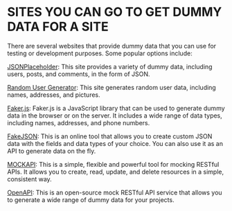 # SITES YOU CAN GO TO GET DUMMY DATA FOR A SITE
There are several websites that provide dummy data that you can use for testing or development purposes. Some popular options include:

[JSONPlaceholder](https://jsonplaceholder.typicode.com/): This site provides a variety of dummy data, including users, posts, and comments, in the form of JSON.<br/>

[Random User Generator](https://randomuser.me/): This site generates random user data, including names, addresses, and pictures.<br/>

[Faker.js](https://github.com/marak/Faker.js/): Faker.js is a JavaScript library that can be used to generate dummy data in the browser or on the server. It includes a wide range of data types, including names, addresses, and phone numbers.<br/>

[FakeJSON](https://fakejson.com/): This is an online tool that allows you to create custom JSON data with the fields and data types of your choice. You can also use it as an API to generate data on the fly.<br/>

[MOCKAPI](https://mockapi.io/): This is a simple, flexible and powerful tool for mocking RESTful APIs. It allows you to create, read, update, and delete resources in a simple, consistent way.<br/>

[OpenAPI](https://openapi.com/): This is an open-source mock RESTful API service that allows you to generate a wide range of dummy data for your projects.<br/>